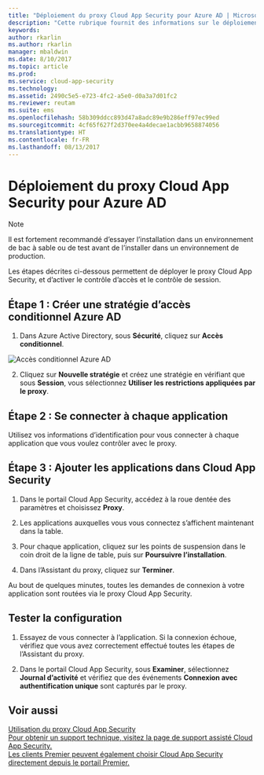 ```yaml
---
title: "Déploiement du proxy Cloud App Security pour Azure AD | Microsoft Docs"
description: "Cette rubrique fournit des informations sur le déploiement du proxy Cloud App Security pour les applications Azure AD."
keywords: 
author: rkarlin
ms.author: rkarlin
manager: mbaldwin
ms.date: 8/10/2017
ms.topic: article
ms.prod: 
ms.service: cloud-app-security
ms.technology: 
ms.assetid: 2490c5e5-e723-4fc2-a5e0-d0a3a7d01fc2
ms.reviewer: reutam
ms.suite: ems
ms.openlocfilehash: 58b309ddcc893d47a8adc89e9b286eff97ec99ed
ms.sourcegitcommit: 4cf65f627f2d370ee4a4decae1acbb9658874056
ms.translationtype: HT
ms.contentlocale: fr-FR
ms.lasthandoff: 08/13/2017
---
```

# <a name="deploying-the-cloud-app-security-proxy-for-azure-ad"></a>Déploiement du proxy Cloud App Security pour Azure AD

> [!NOTE]
> Il est fortement recommandé d’essayer l’installation dans un environnement de bac à sable ou de test avant de l’installer dans un environnement de production.

Les étapes décrites ci-dessous permettent de déployer le proxy Cloud App Security, et d’activer le contrôle d’accès et le contrôle de session.


## <a name="step-1-create-an-azure-ad-conditional-access-policy"></a>Étape 1 : Créer une stratégie d’accès conditionnel Azure AD

1. Dans Azure Active Directory, sous **Sécurité**, cliquez sur **Accès conditionnel**.

 ![Accès conditionnel Azure AD](./media/conditional-access.png)

2. Cliquez sur **Nouvelle stratégie** et créez une stratégie en vérifiant que sous **Session**, vous sélectionnez **Utiliser les restrictions appliquées par le proxy**.

## <a name="step-2-log-on-to-each-app"></a>Étape 2 : Se connecter à chaque application

Utilisez vos informations d’identification pour vous connecter à chaque application que vous voulez contrôler avec le proxy.

## <a name="step-3-add-the-apps-in-cloud-app-security"></a>Étape 3 : Ajouter les applications dans Cloud App Security

1.  Dans le portail Cloud App Security, accédez à la roue dentée des paramètres et choisissez **Proxy**.

2. Les applications auxquelles vous vous connectez s’affichent maintenant dans la table. 

3. Pour chaque application, cliquez sur les points de suspension dans le coin droit de la ligne de table, puis sur **Poursuivre l’installation**.

4. Dans l’Assistant du proxy, cliquez sur **Terminer**.


Au bout de quelques minutes, toutes les demandes de connexion à votre application sont routées via le proxy Cloud App Security. 

## <a name="test-the-configuration"></a>Tester la configuration

1.  Essayez de vous connecter à l’application. Si la connexion échoue, vérifiez que vous avez correctement effectué toutes les étapes de l’Assistant du proxy. 

2.  Dans le portail Cloud App Security, sous **Examiner**, sélectionnez **Journal d’activité** et vérifiez que des événements **Connexion avec authentification unique** sont capturés par le proxy.



## <a name="see-also"></a>Voir aussi  
[Utilisation du proxy Cloud App Security](proxy-intro.md)   
[Pour obtenir un support technique, visitez la page de support assisté Cloud App Security.](http://support.microsoft.com/oas/default.aspx?prid=16031)   
[Les clients Premier peuvent également choisir Cloud App Security directement depuis le portail Premier.](https://premier.microsoft.com/)  
  